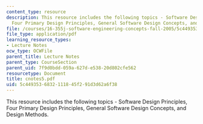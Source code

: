 ```yaml
---
content_type: resource
description: This resource includes the following topics - Software Design Principles,
  Four Primary Design Principles, General Software Design Concepts, and Design Methods.
file: /courses/16-355j-software-engineering-concepts-fall-2005/5c4493536832111845f291d3d62a6f38_cnotes5.pdf
file_type: application/pdf
learning_resource_types:
- Lecture Notes
ocw_type: OCWFile
parent_title: Lecture Notes
parent_type: CourseSection
parent_uid: 7f9d0bdd-059a-627d-e538-20d802cfe562
resourcetype: Document
title: cnotes5.pdf
uid: 5c449353-6832-1118-45f2-91d3d62a6f38
---
```

This resource includes the following topics - Software Design Principles, Four Primary Design Principles, General Software Design Concepts, and Design Methods.

